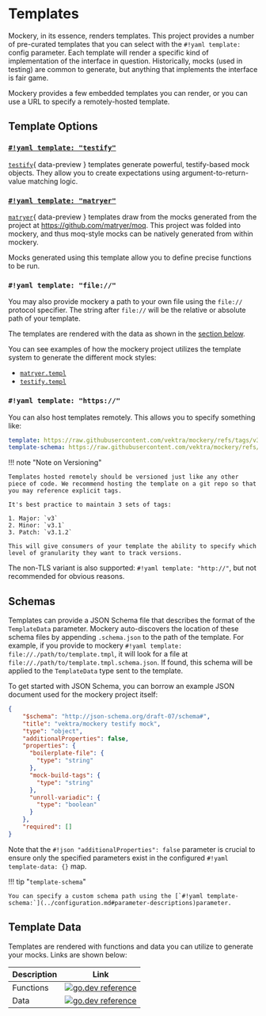 Templates
=========

Mockery, in its essence, renders templates. This project provides a number of pre-curated templates that you can select with the `#!yaml template:` config parameter. Each template will render a specific kind of implementation of the interface in question. Historically, mocks (used in testing) are common to generate, but anything that implements the interface is fair game.

Mockery provides a few embedded templates you can render, or you can use a URL to specify a remotely-hosted template.

## Template Options

### [`#!yaml template: "testify"`](testify.md#description)

[`testify`](testify.md#description){ data-preview } templates generate powerful, testify-based mock objects. They allow you to create expectations using argument-to-return-value matching logic.

### [`#!yaml template: "matryer"`](matryer.md#description)

[`matryer`](matryer.md#description){ data-preview } templates draw from the mocks generated from the project at https://github.com/matryer/moq. This project was folded into mockery, and thus moq-style mocks can be natively generated from within mockery.

Mocks generated using this template allow you to define precise functions to be run.

### `#!yaml template: "file://"`

You may also provide mockery a path to your own file using the `file://` protocol specifier. The string after `file://` will be the relative or absolute path of your template.

The templates are rendered with the data as shown in the [section below](#template-files).

You can see examples of how the mockery project utilizes the template system to generate the different mock styles:

- [`matryer.templ`](https://github.com/vektra/mockery/blob/v3/internal/mock_matryer.templ)
- [`testify.templ`](https://github.com/vektra/mockery/blob/v3/internal/mock_testify.templ)

### `#!yaml template: "https://"`

You can also host templates remotely. This allows you to specify something like:

```yaml title=""
template: https://raw.githubusercontent.com/vektra/mockery/refs/tags/v3.0.0-beta.8/e2e/test_template_exercise/exercise.templ
template-schema: https://raw.githubusercontent.com/vektra/mockery/refs/tags/v3.0.0-beta.8/e2e/test_template_exercise/exercise.templ.schema.json
```

!!! note "Note on Versioning"

    Templates hosted remotely should be versioned just like any other piece of code. We recommend hosting the template on a git repo so that you may reference explicit tags.

    It's best practice to maintain 3 sets of tags:

    1. Major: `v3`
    2. Minor: `v3.1`
    3. Patch: `v3.1.2`

    This will give consumers of your template the ability to specify which level of granularity they want to track versions.

The non-TLS variant is also supported: `#!yaml template: "http://"`, but not recommended for obvious reasons.

## Schemas

Templates can provide a JSON Schema file that describes the format of the `TemplateData` parameter. Mockery auto-discovers the location of these schema files by appending `.schema.json` to the path of the template. For example, if you provide to mockery `#!yaml template: file://./path/to/template.tmpl`, it will look for a file at `file://./path/to/template.tmpl.schema.json`. If found, this schema will be applied to the `TemplateData` type sent to the template.

To get started with JSON Schema, you can borrow an example JSON document used for the mockery project itself:

```json title="schema.json"
{
    "$schema": "http://json-schema.org/draft-07/schema#",
    "title": "vektra/mockery testify mock",
    "type": "object",
    "additionalProperties": false,
    "properties": {
      "boilerplate-file": {
        "type": "string"
      },
      "mock-build-tags": {
        "type": "string"
      },
      "unroll-variadic": {
        "type": "boolean"
      }
    },
    "required": []
}
```

Note that the `#!json "additionalProperties": false` parameter is crucial to ensure only the specified parameters exist in the configured `#!yaml template-data: {}` map.

!!! tip "`template-schema`"

    You can specify a custom schema path using the [`#!yaml template-schema:`](../configuration.md#parameter-descriptions)parameter.

## Template Data

Templates are rendered with functions and data you can utilize to generate your mocks. Links are shown below:

| Description | Link |
|-|-|
| Functions | [![go.dev reference](https://img.shields.io/badge/go.dev-reference-007d9c?logo=go&logoColor=white&style=flat-square)](https://pkg.go.dev/github.com/vektra/mockery/v3/template_funcs#pkg-variable) | 
| Data | [![go.dev reference](https://img.shields.io/badge/go.dev-reference-007d9c?logo=go&logoColor=white&style=flat-square)](https://pkg.go.dev/github.com/vektra/mockery/v3/template#Data) |
